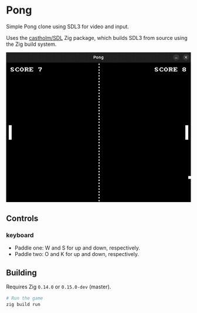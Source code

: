 <!--
© 2024 Carl Åstholm
SPDX-License-Identifier: MIT
-->

# Pong

Simple Pong clone using SDL3 for video and input.

Uses the [castholm/SDL](https://github.com/castholm/SDL) Zig package, which builds SDL3 from source using the Zig build system.

![Preview](preview.gif)

## Controls

### keyboard

- Paddle one: W and S for up and down, respectively.
- Paddle two: O and K for up and down, respectively.

## Building

Requires Zig `0.14.0` or `0.15.0-dev` (master).

```sh
# Run the game
zig build run
